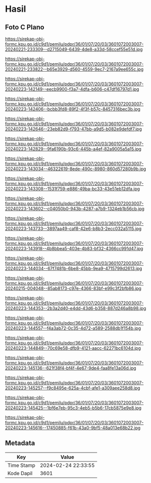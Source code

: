 # Hasil

## Foto C Plano

https://sirekap-obj-formc.kpu.go.id/c9d1/pemilu/pdpr/36/01/07/20/03/3601072003007-20240221-233309--d2715049-6439-4de8-a33d-58ccef55e51d.jpg

https://sirekap-obj-formc.kpu.go.id/c9d1/pemilu/pdpr/36/01/07/20/03/3601072003007-20240221-233822--b65e3929-d560-4559-9ec7-2167a9ee655c.jpg

https://sirekap-obj-formc.kpu.go.id/c9d1/pemilu/pdpr/36/01/07/20/03/3601072003007-20240223-142149--eecb9900-f3a7-4dfa-b606-c47df16797d1.jpg

https://sirekap-obj-formc.kpu.go.id/c9d1/pemilu/pdpr/36/01/07/20/03/3601072003007-20240223-142406--bcbb3fd8-89f2-4f3f-b57c-8457316bec3b.jpg

https://sirekap-obj-formc.kpu.go.id/c9d1/pemilu/pdpr/36/01/07/20/03/3601072003007-20240223-142646--23eb82d9-f793-47bb-a9d5-b082e9defdf7.jpg

https://sirekap-obj-formc.kpu.go.id/c9d1/pemilu/pdpr/36/01/07/20/03/3601072003007-20240223-142829--9fa6190b-93c6-445b-a4ef-82a9005a5a15.jpg

https://sirekap-obj-formc.kpu.go.id/c9d1/pemilu/pdpr/36/01/07/20/03/3601072003007-20240223-143034--46322619-8ede-490c-8980-860d57280b9b.jpg

https://sirekap-obj-formc.kpu.go.id/c9d1/pemilu/pdpr/36/01/07/20/03/3601072003007-20240223-143308--1531f759-e886-49ba-bc33-43e51eb12dfa.jpg

https://sirekap-obj-formc.kpu.go.id/c9d1/pemilu/pdpr/36/01/07/20/03/3601072003007-20240223-143602--c04050b0-943b-4287-a7b9-1324eb1b56cb.jpg

https://sirekap-obj-formc.kpu.go.id/c9d1/pemilu/pdpr/36/01/07/20/03/3601072003007-20240223-143733--3897aa49-caf8-42e6-b8b3-2ecc032a5115.jpg

https://sirekap-obj-formc.kpu.go.id/c9d1/pemilu/pdpr/36/01/07/20/03/3601072003007-20240223-143918--4b8bbea5-403e-4b83-bf32-4366cc991d47.jpg

https://sirekap-obj-formc.kpu.go.id/c9d1/pemilu/pdpr/36/01/07/20/03/3601072003007-20240223-144034--67f7481b-6be8-45bb-9ea9-4715799d2613.jpg

https://sirekap-obj-formc.kpu.go.id/c9d1/pemilu/pdpr/36/01/07/20/03/3601072003007-20240215-004048--85ab8173-c97e-4366-83bf-e99c3f2bfb86.jpg

https://sirekap-obj-formc.kpu.go.id/c9d1/pemilu/pdpr/36/01/07/20/03/3601072003007-20240223-144353--2b3a2d40-e4dd-43d6-b358-887d246a8b98.jpg

https://sirekap-obj-formc.kpu.go.id/c9d1/pemilu/pdpr/36/01/07/20/03/3601072003007-20240223-144557--f4a3ab72-0c35-4d72-a589-2588db1f154b.jpg

https://sirekap-obj-formc.kpu.go.id/c9d1/pemilu/pdpr/36/01/07/20/03/3601072003007-20240223-144849--70c69e58-dfb9-4121-aacc-62271bc6104d.jpg

https://sirekap-obj-formc.kpu.go.id/c9d1/pemilu/pdpr/36/01/07/20/03/3601072003007-20240223-145136--621f38f4-bf4f-4e67-9de4-faa8fe13a06d.jpg

https://sirekap-obj-formc.kpu.go.id/c9d1/pemilu/pdpr/36/01/07/20/03/3601072003007-20240223-145257--f9c8495e-625a-4cbf-afe1-a309aee258d8.jpg

https://sirekap-obj-formc.kpu.go.id/c9d1/pemilu/pdpr/36/01/07/20/03/3601072003007-20240223-145425--1bf6e7eb-95c3-4eb5-b5b6-17cb5875e9e8.jpg

https://sirekap-obj-formc.kpu.go.id/c9d1/pemilu/pdpr/36/01/07/20/03/3601072003007-20240223-145616--17450885-f61b-43a0-9bf5-48a013e68b22.jpg


## Metadata

| Key        | Value               |
| ---------- | ------------------- |
| Time Stamp | 2024-02-24 22:33:55 |
| Kode Dapil | 3601                |




